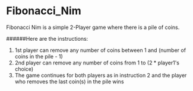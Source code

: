 # Fibonacci_Nim
Fibonacci Nim is a simple 2-Player game where there is a pile of coins. 

######Here are the instructions: 
1) 1st player can remove any number of coins between 1 and (number of coins in the pile - 1) 
2) 2nd player can remove any number of coins from 1 to (2 * player1's choice) 
3) The game continues for both players as in instruction 2 and the player who removes the last coin(s) in the pile wins
